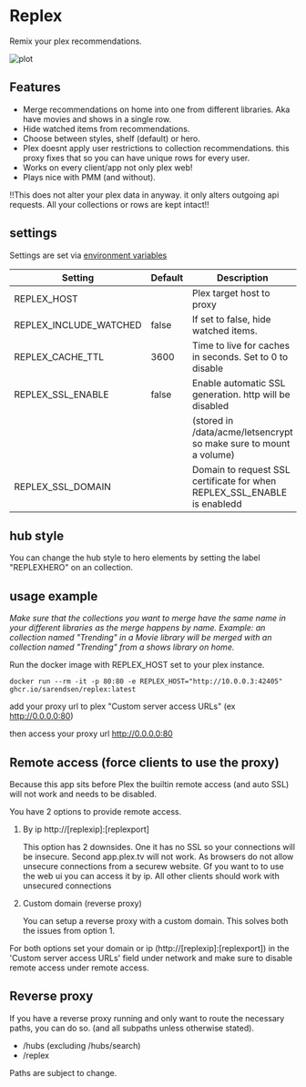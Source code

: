 # Replex

Remix your plex recommendations.

![plot](./examplewithhero.png)

## Features

- Merge recommendations on home into one from different libraries. Aka have movies and shows in a single row.
- Hide watched items from recommendations.
- Choose between styles, shelf (default) or hero.
- Plex doesnt apply user restrictions to collection recommendations. this proxy fixes that so you can have unique rows for every user.
- Works on every client/app not only plex web!
- Plays nice with PMM (and without).

!!This does not alter your plex data in anyway. it only alters outgoing api requests. All your collections or rows are kept intact!!

## settings
Settings are set via [environment variables](https://kinsta.com/knowledgebase/what-is-an-environment-variable/) 

| Setting        	         | Default 	| Description                                                            	  |
|--------------------------|-----------|----------------------------------------------------------------------------|
| REPLEX_HOST              |        	| Plex target host to proxy                                             	  |
| REPLEX_INCLUDE_WATCHED   | false    	| If set to false, hide watched items.                                       |
| REPLEX_CACHE_TTL         | 3600    	| Time to live for caches in seconds. Set to 0 to disable            	     |
| REPLEX_SSL_ENABLE        | false    	| Enable automatic SSL generation. http will be disabled                     |
|                          |           | (stored in /data/acme/letsencrypt so make sure to mount a volume)          |
| REPLEX_SSL_DOMAIN        |           | Domain to request SSL certificate for when REPLEX_SSL_ENABLE is enabledd   |

## hub style

You can change the hub style to hero elements by setting the label "REPLEXHERO" on an collection. 

## usage example

_Make sure that the collections you want to merge have the same name in your different libraries as the merge happens by name. 
Example: an collection named "Trending" in a Movie library will be merged with an collection named "Trending" from a shows library on home._

Run the docker image with REPLEX_HOST set to your plex instance.

```
docker run --rm -it -p 80:80 -e REPLEX_HOST="http://10.0.0.3:42405" ghcr.io/sarendsen/replex:latest
```

add your proxy url to plex "Custom server access URLs" (ex http://0.0.0.0:80)

then access your proxy url http://0.0.0.0:80

## Remote access (force clients to use the proxy)

Because this app sits before Plex the builtin remote access (and auto SSL) will not work and needs to be disabled.

You have 2 options to provide remote access.

1. By ip http://[replexip]:[replexport]

   This option has 2 downsides. One it has no SSL so your connections will be insecure. Second app.plex.tv will not work. As browsers do not allow unsecure connections from a securew website. Gf you want to to use the web ui you can access it by ip. All other clients should work with unsecured connections

2. Custom domain (reverse proxy)

   You can setup a reverse proxy with a custom domain. This solves both the issues from option 1.

For both options set your domain or ip (http://[replexip]:[replexport]) in the 'Custom server access URLs' field under network and make sure to disable remote access under remote access.

## Reverse proxy

If you have a reverse proxy running and only want to route the necessary paths, you can do so. (and all subpaths unless otherwise stated).

- /hubs (excluding /hubs/search)
- /replex

Paths are subject to change.